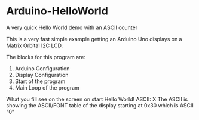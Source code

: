 # Arduino-HelloWorld
A very quick Hello World demo with an ASCII counter

This is a very fast simple example getting an Arduino Uno displays on a Matrix Orbital I2C LCD. 

The blocks for this program are:
1.	Arduino Configuration
2.	Display Configuration
3.	Start of the program
4.	Main Loop of the program

What you fill see on the screen on start
Hello World! ASCII: X
The ASCII is showing the ASCII/FONT table of the display starting at 0x30 which is ASCII “0”
